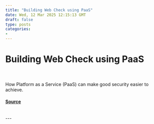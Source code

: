 ```yaml
---
title: "Building Web Check using PaaS"
date: Wed, 12 Mar 2025 12:15:13 GMT
draft: false
type: posts
categories: 
- 
---
```

# Building Web Check using PaaS

<br/>

<br/>
How Platform as a Service (PaaS) can make good security easier to achieve.

#### [Source](https://www.ncsc.gov.uk/blog-post/building-web-check-using-paas)

<br/>
---
